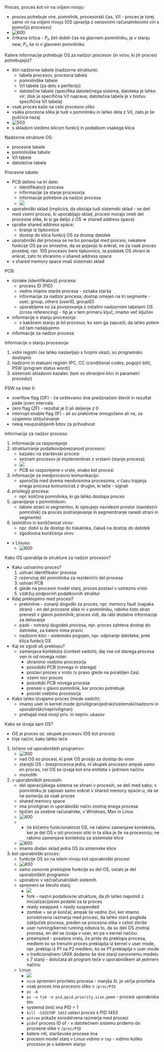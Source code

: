 Proces, proces kot vir na višjem nivoju:
- proces potrebuje vire, pomnilnik, procesorski čas, V/I - proces je torej samo vir na višjem nivoju (OS upravlja z osnovnimi računalnikovimi viri s pomočjo procesov)
- ![600](Pasted%20image%2020240311133023.png)
- črtkana črtica - $P_n$ želi dobiti čas na glavnem pomnilniku, je v stanju new; $P_n$ še ni v glavnem pomnilniku

Katere informacije potrebuje OS za nadzor procesov (in virov, ki jih procesi potrebujejo)?
- štiri nadzorne tabele (nadzorne strukture):
	- tabela procesov, procesna tabela
	- pomnilniške tabele
	- V/I tabele (za delo s periferijo)
	- datotečne tabele (specifika datotečnega sistema, datoteka je lahko vir; disk je specifična V/I  naprava; datotečna tabela je v bistvu specifična V/I tabela)
- vsak proces kaže na celo procesno sliko
- vsaka procesna slika je tudi v pomnilniku in lahko dela z V/I, zato je še puščica nazaj
- ![500](Pasted%20image%2020240311133509.png)
- s skladom sledimo klicom funkcij in podatkom vsakega klica

Nadzorne strukture OS:
- procesne tabele
- pomnilniške tabele
- V/I tabele
- datotečne tabele

Procesne tabele:
- PCB delimo na tri dele:
	- identifikatorji procesa
	- informacije za stanje procesorja
	- informacije potrebne za nadzor procesa
	- ![](Pasted%20image%2020240311134144.png)
- uporabniški sklad (implicira, da obstaja tudi sistemski sklad - se deli med vsemi procesi, ki uporabljajo sklad, procesi morajo imeti del procesne slike, ki si ga delijo z OS => shared address space)
- uprabe shared address space:
	- branje iz tipkovnice
	- dostop do klica funkcij OS za dostop datotek
- uporabniški del procesa se ne bo ponavljal med procesi, nekatere funkcije OS pa so smiselne, da se pojavijo le enkrat, ne za vsak proces posebej; npr. 100 procesov bere tipkovnico, ta podatek OS shrani le enkrat, zato to shranimo v shared address space
- v shared memory space imaš sistemski sklad

PCB:
- oznake (identifikatorji) procesa:
	- process ID (PID)
	- vedno imamo starše procesa - oznaka starša
	- informacije za nadzor procesa; dostop omejen na tri segmente - user, group, others (userID, groupID)
	- uporabljene so za povezovanja z ostalimi nadzornimi tabelami OS (cross referencing) - tip je v tem primeru ključ, imamo več ključev
- informacije o stanju procesorja:
	- v kakšnem stanju je bil procesor, ko sem ga zapustil, da lahko potem od tam nadaljujemo
- informacije za nadzor procesa

Informacije o stanju procesorja:
1. vidni registri (se lahko naslavljajo s tvojimi ukazi, so programsko dostopni)
2. nadzorni in statusni registri (PC, CC (conditional codes, pogojni biti), PSW (program status word))
3. sistemski skladovni kazalec (tam so shranjeni klici in parametri procedur)

PSW na Intel II:
- overflow flag (OF) - če seštevamo dve predznačeni števili in rezultat pade izven intervala
- zero flag (ZF) - rezultat je 0 ali deljenje z 0
- interrupt enable flag (IF) - ali so prekinitve omogočene ali ne, za vzajemno izključevanje
- nekaj neuporabljenih bitov za prihodnost

Informacije za nadzor procesa:
1. informacije za razporejanje
2. strukturiranje podatkov/povezanost procesov:
	- kazalec na starševski procesi
	- seznam procesov je implementiran z vrstami (stanje procesa)
	- ![](Pasted%20image%2020240311142436.png)
	- PCB so razporejene v vrste, enako kot procesi
3. informacije za medprocesno komunikacijo:
	- sporočila med dvema neodvisnima procesoma, v času trajanja enega procesa komuniciraš z drugim, ki teče - signali
4. privilegiji procesa:
	- npr. količina pomnilnika, ki ga lahko dostopa proces
5. upravljanje s pomnilnikom:
	- tabele strani in segmentov, ki opisujejo navidezni prostor (navidezni pomnilnik) za proces (ostranjevanje in segmentiranje naredi strani in segmente)
6. lastništvo in koriščenost virov:
	- npr. dobil si že dostop do tiskalnika, čakaš na dostop do datotek
	- zgodovina koriščenja virov
- v Linuxu:
	- ![600](Pasted%20image%2020240311143016.png)

Kako OS uporablja te strukture za nadzor procesov?
- Kako ustvarimo proces?
	1. ustvari identifikator procesa
	2. rezerviraj del pomnilnika za rezidenčni del procesa
	3. ustvari PCB
	4. glede na procesni model stanj, proces postavi v ustrezno vrsto
	5. vzdržuj podpornih podatkovnih struktur
- Kdaj preklopimo med procesi?
	- prekinitve - zunanji dogodki za proces, npr. memory fault (napaka strani) - en del procesne slike ni v pomnilniku, rabimo tisto stran prenesti v glavni pomnilnik; proces vidi, da rabi dodatne informacije za delovanje
	- pasti - notranji dogodek procesa, npr. proces zahteva dostop do datoteke, za katero nima pravic
	- nadzorni klici - sistemsko pogojen, npr. odpiranje datoteke, prek klica funkcij OS
- Kaj se zgodi ob preklopu?
	- zamenjava konteksta (context switch); daj vse od starega procesa ven in od novega noter:
		- shranimo vsebino procesorja
		- posodobi PCB (novega in starega)
		- postavi proces v vrsto (v pravo glede na porabljen čas)
		- vzemi nov proces
		- posodobi PCB novega procesa
		- prenesi v glavni pomnilnik, kar proces potrebuje
		- posobi vsebino procesorja
- Kako lahko izvajamo proces (mode switch):
	- imamo user in kernel mode (priviligiran/jedrski/sistemski/nadzorni in uporabniški/nepriviligiran)
	- prehajaš med nivoji priv. in nepriv. ukazov

Kako se izvaja sam OS?
- OS je proces oz. skupek procesov (OS kot proces)
- trije načini, kako lahko teče
1. ločeno od uporabniških programov:
	- ![300](Pasted%20image%2020240311145333.png)
	- nad OS so procesi, ki prek OS prosijo za dostop do virov
	- starejši OS - brezprocesna jedra, ni skupek procesov ampak samo en proces, cel OS se izvaja kot ena entiteta v jedrnem načinu
	- monolith
2. v uporabniških procesih:
	- del operacijskega sistema se shrani v procesih, se deli med sabo; v pomnilniku je zapisan samo enkrat v shared memory space-u, da se ne ponavlja za vsak proces
	- shared memory space
	- ima priviligiran in uporabniški način znotraj enega procesa
	- tipičen za osebne računalnike, v Windows, Max in Linux
	- ![400](Pasted%20image%2020240311145613.png)
	- + če kličemo funkcionalnost OS, ne rabimo zamenjave konteksta, ker je del OS v isti procesni sliki in ta slika je že na procesorju; ne rabimo zamenjave konteksta za sistemske klice
	- ![600](Pasted%20image%2020240311150010.png)
	- imamo dodan sklad jedra OS za sistemske klice
3. kot uporabniški proces:
	- funkcije OS so na istem nivoju kot uporabniški procesi
	- ![400](Pasted%20image%2020240311151731.png)
	- samo osnovne preklopne funkcije so del OS, ostalo je del uporabniških programov
	- uporabno v večračunalniških sistemih
	- spremeni se število stanj:
		- ![](Pasted%20image%2020240311151931.png)
		- fork - nastvi podatkovne strukture, da jih lahko napolniš z inicializacijskimi podatki za ta proces
		- ready swapped = ready suspended
		- zombie = se je končal, ampak še vedno živi, ker imamo sorodstvena razmerja med procesi, da lahko starš pogleda zaključek procesa, preden se procesna slika v celoti zbriše
		- user running/kernel running odseva to, da so deli OS znotraj procesa, en del se izvaja v user, en pa v kernel načinu
		- preempted - posebna vrsta, če pride do preklopa procesa, medtem ko se trenutni proces preklaplja iz kernel v user mode, npr. preklop iz P1 na P2 medtem, ko se P1 preklaplja v user mode
		- v tradicionalnem UNIX dodamo še dve stanji osnovnemu modelu s 7 stanji - določata ali program teče v uporabniškem ali jedrnem načinu
	- Linux:
		- ![](Pasted%20image%2020240311152928.png)
		- `nice` spremeni prioriteto procesa - manjša št. je večja prioriteta
		- vsak proces ima procesno sliko v `/proc/PID`
		- `ps -A`
		- `ps -u tim -o pid,ppid,priority,size,pmem` - procesi uporabnika tim
		- systemd (init) ima PID = 1
		- `kill -SIGSTOP 1453` ustavi proces s PID 1453
		- `pstree` pokaže sorodstvena razmerja med procesi
		- `pidof` process ID of - v datotečnem sistemu pridemo do procesne slike v `/proc/PID`
		- katere niti, starševske procese ima
		- procesni model stanj v Linux vidimo v `top` - vidimo koliko procesov je v katerem stanju


